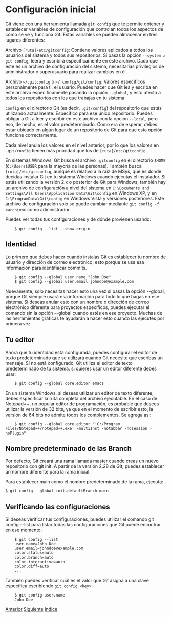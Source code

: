 # Configuración inicial 
Git viene con una herramienta llamada `git config` que te permite obtener y establecer variables de configuración que controlan todos los aspectos de cómo se ve y funciona Git. Estas variables se pueden almacenar en tres lugares diferentes:

Archivo `[ruta]/etc/gitconfig`: Contiene valores aplicados a todos los usuarios del sistema y todos sus repositorios. Si pasas la opción `--system a git config`, leerá y escribirá específicamente en este archivo. Dado que este es un archivo de configuración del sistema, necesitarías privilegios de administrador o superusuario para realizar cambios en él.

Archivo `~/.gitconfig` o `~/.config/git/config`: Valores específicos personalmente para ti, el usuario. Puedes hacer que Git lea y escriba en este archivo específicamente pasando la opción `--global`, y esto afecta a todos los repositorios con los que trabajas en tu sistema.

`config` en el directorio Git (es decir, `.git/config`) del repositorio que estás utilizando actualmente: Específico para ese único repositorio. Puedes obligar a Git a leer y escribir en este archivo con la opción `--local`, pero eso, de hecho, es el valor predeterminado. Como era de esperar, debes estar ubicado en algún lugar de un repositorio de Git para que esta opción funcione correctamente.

Cada nivel anula los valores en el nivel anterior, por lo que los valores en `.git/config` tienen más prioridad que los de `[ruta]/etc/gitconfig`.

En sistemas Windows, Git busca el archivo `.gitconfig` en el directorio `$HOME` (`C:\Users$USER` para la mayoría de las personas). También busca `[ruta]/etc/gitconfig`, aunque es relativo a la raíz de MSys, que es donde decidas instalar Git en tu sistema Windows cuando ejecutas el instalador. Si estás utilizando la versión 2.x o posterior de Git para Windows, también hay un archivo de configuración a nivel del sistema en `C:\Documents and Settings\All Users\Application Data\Git\config` en Windows XP, y en `C:\ProgramData\Git\config` en Windows Vista y versiones posteriores. Este archivo de configuración solo se puede cambiar mediante `git config -f <archivo>` como administrador.

Puedes ver todas tus configuraciones y de dónde provienen usando:
```
    $ git config --list --show-origin
```
## Identidad
Lo primero que debes hacer cuando instalas Git es establecer tu nombre de usuario y dirección de correo electrónico, esto porque se usa esa información para identifiacar commits.
```
    $ git config --global user.name "John Doe"
    $ git config --global user.email johndoe@example.com
```
Nuevamente, solo necesitas hacer esto una vez si pasas la opción --global, porque Git siempre usará esa información para todo lo que hagas en ese sistema. Si deseas anular esto con un nombre o dirección de correo electrónico diferente para proyectos específicos, puedes ejecutar el comando sin la opción --global cuando estés en ese proyecto.
Muchas de las herramientas gráficas te ayudarán a hacer esto cuando las ejecutes por primera vez.
## Tu editor
Ahora que tu identidad está configurada, puedes configurar el editor de texto predeterminado que se utilizará cuando Git necesite que escribas un mensaje. Si no está configurado, Git utiliza el editor de texto predeterminado de tu sistema.
si quieres usar un editor diferente debes usar:
```
    $ git config --global core.editor emacs
```
En un sistema Windows, si deseas utilizar un editor de texto diferente, debes especificar la ruta completa del archivo ejecutable.
En el caso de Notepad++, un popular editor de programación, es probable que desees utilizar la versión de 32 bits, ya que en el momento de escribir esto, la versión de 64 bits no admite todos los complementos.
Se agrega asi:
```
    $ git config --global core.editor "'C:/Program Files/Notepad++/notepad++.exe' -multiInst -notabbar -nosession -noPlugin"
```
## Nombre predeterminado de las Branch
Por defecto, Git creará una rama llamada master cuando creas un nuevo repositorio con git init. A partir de la versión 2.28 de Git, puedes establecer un nombre diferente para la rama inicial.

Para establecer main como el nombre predeterminado de la rama, ejecuta:
```
$ git config --global init.defaultBranch main
```
## Verificando las configuraciones
Si deseas verificar tus configuraciones, puedes utilizar el comando git config --list para listar todas las configuraciones que Git puede encontrar en ese momento:
```
    $ git config --list
    user.name=John Doe
    user.email=johndoe@example.com
    color.status=auto
    color.branch=auto
    color.interactive=auto
    color.diff=auto
    ...
```
También puedes verificar cuál es el valor que Git asigna a una clave específica escribiendo `git config <key>`:
```
    $ git config user.name
    John Doe
```

[Anterior](Ch1.5.md)
[Siguiente](Ch1.7.md)
[Indice](README.md)